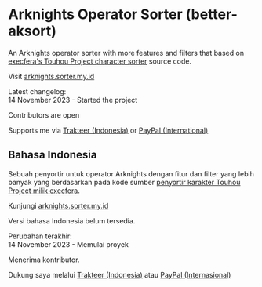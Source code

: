 # Arknights Operator Sorter (better-aksort)
An Arknights operator sorter with more features and filters that based on [execfera's Touhou Project character sorter](https://tohosort.frelia.my/) source code.

Visit [arknights.sorter.my.id](https://arknights.sorter.my.id/)

Latest changelog:<br>
14 November 2023 - Started the project

Contributors are open

Supports me via [Trakteer (Indonesia)](https://trakteer.id/ufalsalman/tip) or [PayPal (International)](https://paypal.me/ufalsalman)

## Bahasa Indonesia

Sebuah penyortir untuk operator Arknights dengan fitur dan filter yang lebih banyak yang berdasarkan pada kode sumber [penyortir karakter Touhou Project milik execfera](https://tohosort.frelia.my/).

Kunjungi [arknights.sorter.my.id](https://arknights.sorter.my.id/)

Versi bahasa Indonesia belum tersedia.

Perubahan terakhir:<br>
14 November 2023 - Memulai proyek

Menerima kontributor.

Dukung saya melalui [Trakteer (Indonesia)](https://trakteer.id/ufalsalman/tip) atau [PayPal (Internasional)](https://paypal.me/ufalsalman)